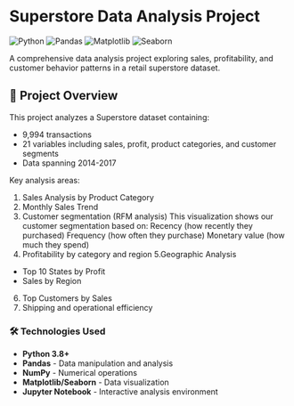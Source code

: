 # Superstore Data Analysis Project

![Python](https://img.shields.io/badge/Python-3.8%2B-blue)
![Pandas](https://img.shields.io/badge/Pandas-1.3%2B-orange)
![Matplotlib](https://img.shields.io/badge/Matplotlib-3.4%2B-blueviolet)
![Seaborn](https://img.shields.io/badge/Seaborn-0.11%2B-lightblue)

A comprehensive data analysis project exploring sales, profitability, and customer behavior patterns in a retail superstore dataset.

## 📌 Project Overview

This project analyzes a Superstore dataset containing:
- 9,994 transactions
- 21 variables including sales, profit, product categories, and customer segments
- Data spanning 2014-2017

Key analysis areas:
1. Sales Analysis by Product Category
2.  Monthly Sales Trend
3.  Customer segmentation (RFM analysis)
    This visualization shows our customer segmentation based on:
    Recency (how recently they purchased)
    Frequency (how often they purchase)
    Monetary value (how much they spend)
4. Profitability by category and region
5.Geographic Analysis 
  - Top 10 States by Profit
  - Sales by Region
6. Top Customers by Sales
7.  Shipping and operational efficiency

### 🛠️ Technologies Used
- **Python 3.8+**
- **Pandas** - Data manipulation and analysis
- **NumPy** - Numerical operations
- **Matplotlib/Seaborn** - Data visualization
- **Jupyter Notebook** - Interactive analysis environment

